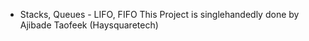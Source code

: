  - Stacks, Queues - LIFO, FIFO
This Project is singlehandedly done by Ajibade Taofeek (Haysquaretech)
